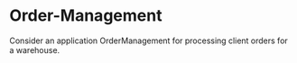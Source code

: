 # Order-Management
Consider an application OrderManagement for processing client orders for a warehouse.
